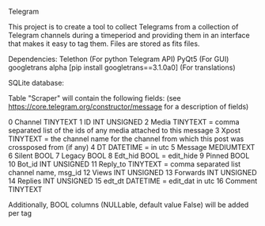 Telegram

This project is to create a tool to collect Telegrams from a collection of Telegram channels during a timeperiod and providing them in an interface that makes it   easy to tag them. Files are stored as fits files.

Dependencies:
  Telethon (For python Telegram API)
  PyQt5    (For GUI)
  googletrans alpha [pip install googletrans==3.1.0a0] (For translations)

SQLite database:

Table "Scraper" will contain the following fields:
(see https://core.telegram.org/constructor/message for a description of fields)

0  Channel  TINYTEXT
1  ID       INT UNSIGNED
2  Media    TINYTEXT         = comma separated list of the ids of any media attached to this message
3  Xpost    TINYTEXT         = the channel name for the channel from which this post was crossposed from (if any)
4  DT       DATETIME         = in utc
5  Message  MEDIUMTEXT
6  Silent   BOOL
7  Legacy   BOOL
8  Edt_hid  BOOL             = edit_hide
9  Pinned   BOOL
10 Bot_id   INT UNSIGNED
11 Reply_to TINYTEXT         = comma separated list channel name, msg_id
12 Views    INT UNSIGNED
13 Forwards INT UNSIGNED
14 Replies  INT UNSIGNED
15 edt_dt   DATETIME         = edit_dat in utc
16 Comment  TINYTEXT
                

Additionally, <tagname> BOOL columns (NULLable, default value False) will be added per tag 